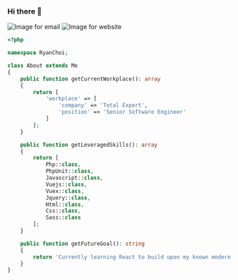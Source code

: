 ### Hi there 👋
![Image for email](https://img.shields.io/badge/Email-ryan@ryanchoi.dev-orange?style=for-the-badge&logo=maildotru&link=mailto:ryan@ryanchoi.dev)
![Image for website](https://img.shields.io/badge/Email-ryan@ryanchoi.dev-blue?style=for-the-badge&logo=curl&link=https://ryanchoi.dev)
<!--
**rmerk/rmerk** is a ✨ _special_ ✨ repository because its `README.md` (this file) appears on your GitHub profile.

Here are some ideas to get you started:
- 🔭 I’m currently working on ...
- 🌱 I’m currently learning ...
- 👯 I’m looking to collaborate on ...
- 🤔 I’m looking for help with ...
- 💬 Ask me about ...
- 📫 How to reach me: ...
- 😄 Pronouns: ...
- ⚡ Fun fact: ...

-->

```php
<?php

namespace RyanChoi;

class About extends Me
{
    public function getCurrentWorkplace(): array
    {
        return [
            'workplace' => [
                'company' => 'Total Expert',
                'position' => 'Senior Software Engineer'        
            ]
        ];
    }

    public function getLeveragedSkills(): array
    {
        return [
            Php::class,
            PhpUnit::class,
            Javascript::class,
            Vuejs::class,
            Vuex::class,
            Jquery::class,
            Html::class,
            Css::class,
            Sass::class
        ];
    }

    public function getFutureGoal(): string
    {
        return 'Currently learning React to build upon my known modern JavaScript frameworks.';
    }
}
```
